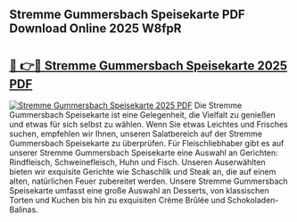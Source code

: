 ## Stremme Gummersbach Speisekarte PDF Download Online 2025 W8fpR

# <h2><a href="http://gccesqw.nevu.top/?p=Stremme+Gummersbach+Speisekarte">🔗 👉🔴 Stremme Gummersbach Speisekarte 2025 PDF</a></h2>

[![Stremme Gummersbach Speisekarte 2025 PDF](https://i.imgur.com/dBaPXMq.png)](http://gccesqw.nevu.top/?p=Stremme+Gummersbach+Speisekarte)
Die Stremme Gummersbach Speisekarte ist eine Gelegenheit, die Vielfalt zu genießen und etwas für sich selbst zu wählen. Wenn Sie etwas Leichtes und Frisches suchen, empfehlen wir Ihnen, unseren Salatbereich auf der Stremme Gummersbach Speisekarte zu überprüfen. Für Fleischliebhaber gibt es auf unserer Stremme Gummersbach Speisekarte eine Auswahl an Gerichten: Rindfleisch, Schweinefleisch, Huhn und Fisch. Unseren Auserwählten bieten wir exquisite Gerichte wie Schaschlik und Steak an, die auf einem alten, natürlichen Feuer zubereitet werden. Unsere Stremme Gummersbach Speisekarte umfasst eine große Auswahl an Desserts, von klassischen Torten und Kuchen bis hin zu exquisiten Crème Brûlée und Schokoladen-Balinas.
